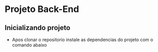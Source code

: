 # Projeto Back-End

## Inicializando projeto

-  Apos clonar o repositorio instale as dependencias do projeto com o comando abaixo
